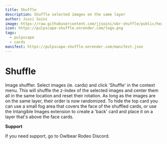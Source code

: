 ```yaml
---
title: Shuffle
description: Shuffle selected images on the same layer
author: Jussi Soini
image: https://raw.githubusercontent.com/jjsoini/obr-shuffle/public/header.jpg
icon: https://pulpscape-shuffle.onrender.com/logo.png
tags:
  - pulpscape
  - cards
manifest: https://pulpscape-shuffle.onrender.com/manifest.json
---
```


# Shuffle

Image shuffler.
Select images (ie. cards) and click 'Shuffle' in the context menu. This will shuffle the z-index of the selected images and center them all in the same location and reset their rotation. As long as the images are on the same layer, their order is now randomized. To hide the top card you can use a small fog area that covers the face of the shuffled cards, or use the Intangible Images extension to create a 'back' card and place it on a layer that's above the face cards.

**Support**

If you need support, go to Owlbear Rodeo Discord.